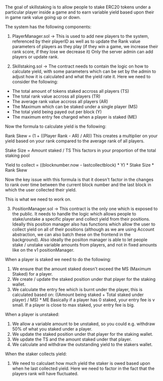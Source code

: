The goal of skillstaking is to allow people to stake ERC20 tokens under a particular player inside a
game and to earn variable yield based upon their in game rank value going up or down.

The system has the following components:

1. PlayerManager.sol -> This is used to add new players to the system, referenced by their playerID
as well as to update the Rank value parameters of players as they play (if they win a game, we increase
their rank score, if they lose we decrease it) Only the server admin can add players or update rank.


2. Skillstaking.sol -> The contract needs to contain the logic on how to calculate yield, with some
parameters which can be set by the admin to adjust how it is calculated and what the yield rate it.
Here we need to consider the following:

- The total amount of tokens staked accross all players (TS)
- The total rank value accross all players (TR)
- The average rank value accross all players (AR)
- The Maximum which can be staked under a single player (MS)
- The total yield being payed out per block (Y)
- The maximum entry fee charged when a player is staked (ME)

Now the formula to calculate yield is the following:


Rank Skew = (1 + ((Player Rank - AR) / AR)) 
This creates a multiplier on your yield based on your rank compared to the average rank of all players.

Stake Size = Amount staked / TS
This factors in your proportion of the total staking pool

Yield to collect = ((blocknumber.now - lastcollectblock) * Y) * Stake Size * Rank Skew

Now the key issue with this formula is that it doesn't factor in the changes to rank over time
between the current block number and the last block in which the user collected their yield.

This is what we need to work on.


3. PositionManager.sol -> This contract is the only one which is exposed to the public. It needs to
handle the logic which allows people to stake/unstake a specific player and collect yield from their
positions. Ideally this position manager also has functions which allow the user to collect yield on
all of their positions (although as we are using Account abstraction, we can also batch these on the 
frontend in the background). Also ideally the posiiton manager is able to let people stake / unstake 
variable amounts from players, and not in fixed amounts like on the v1 positionManager.

When a player is staked we need to do the following:

1. We ensure that the amount staked doesn't exceed the MS (Maximum Staked) for a player.
2. We create / update the staked position under that player for the staking wallet.
3. We calculate the entry fee which is burnt under the player, this is calculated based on:
((Amount being staked + Total staked under player) / MS) * ME
Basically if a player has 0 staked, your entry fee is v small. If a player is close to max staked, your entry fee is big.

When a player is unstaked:

1. We allow a variable amount to be unstaked, so you could e.g. withdraw 50% of what you staked under a player.
2. We update the staked position under that player for the staking wallet.
3. We update the TS and the amount staked under that player.
4. We calculate and withdraw the outstanding yield to the stakers wallet.

When the staker collects yield:

1. We need to calculaet how much yield the staker is owed based upon when he last collected yield. Here we need to factor in the fact that the players rank will have fluctuated.